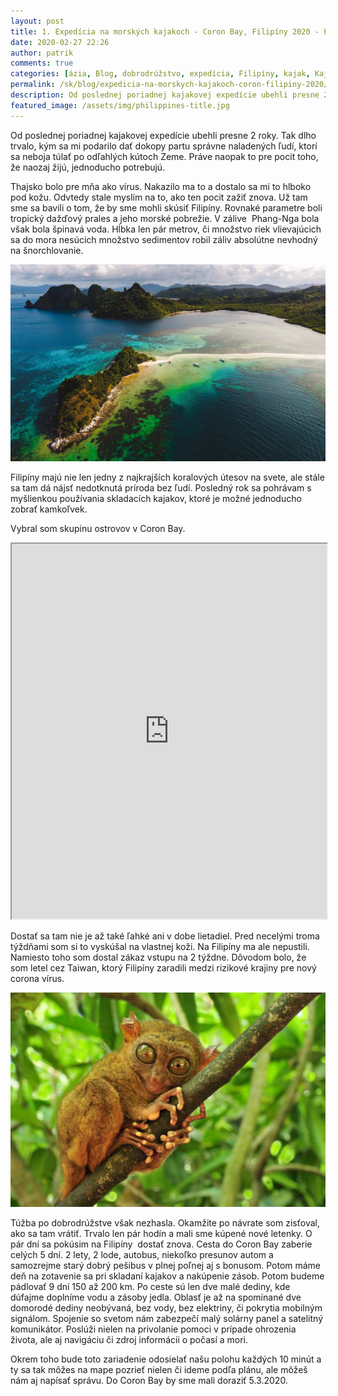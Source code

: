 ```yaml
---
layout: post
title: 1. Expedícia na morských kajakoch - Coron Bay, Filipíny 2020 - Plán
date: 2020-02-27 22:26
author: patrik
comments: true
categories: [ázia, Blog, dobrodrúžstvo, expedícia, Filipíny, kajak, Kajak, morský kajak, outdoor, skladacie kajaky, Slovenčina]
permalink: /sk/blog/expedicia-na-morskych-kajakoch-coron-filipiny-2020/
description: Od poslednej poriadnej kajakovej expedície ubehli presne 2 roky. Tak dlho trvalo, kým sa mi podarilo dať dokopy partu správne naladených ľudí, ktorí sa neboja túlať po odľahlých kútoch Zeme. Práve naopak to pre pocit toho, že naozaj žijú, jednoducho potrebujú.
featured_image: /assets/img/philippines-title.jpg
---
```

Od poslednej poriadnej kajakovej expedície ubehli presne 2 roky. Tak dlho trvalo, kým sa mi podarilo dať dokopy partu správne naladených ľudí, ktorí sa neboja túlať po odľahlých kútoch Zeme. Práve naopak to pre pocit toho, že naozaj žijú, jednoducho potrebujú.

Thajsko bolo pre mňa ako vírus. Nakazilo ma to a dostalo sa mi to hlboko pod kožu. Odvtedy stale myslím na to, ako ten pocit zažiť znova. Už tam sme sa bavili o tom, že by sme mohli skúsiť Filipíny. Rovnaké parametre boli tropický dažďový prales a jeho morské pobrežie. V zálive  Phang-Nga bola však bola špinavá voda. Hĺbka len pár metrov, či množstvo riek vlievajúcich sa do mora nesúcich množstvo sedimentov robil záliv absolútne nevhodný na šnorchlovanie.

![](/assets/img/philippines-title.jpg)

Filipíny majú nie len jedny z najkrajších koralových útesov na svete, ale stále sa tam dá nájsť nedotknutá príroda bez ľudí. Posledný rok sa pohrávam s myšlienkou používania skladacích kajakov, ktoré je možné jednoducho zobrať kamkoľvek.

Vybral som skupinu ostrovov v Coron Bay.

<iframe src="https://www.google.com/maps/d/u/0/embed?mid=1s-OaVL79B26AmJWgA_2kFUJh0VJnfs1N" width="100%" height="600"></iframe>

Dostať sa tam nie je až také ľahké ani v dobe lietadiel. Pred necelými troma týždňami som si to vyskúšal na vlastnej koži. Na Filipíny ma ale nepustili. Namiesto toho som dostal zákaz vstupu na 2 týždne. Dôvodom bolo, že som letel cez Taiwan, ktorý Filipíny zaradili medzi rizikové krajiny pre nový corona vírus.

![](/assets/img/filipinske_zvieratko.jpg)

Túžba po dobrodrúžstve však nezhasla. Okamžite po návrate som zisťoval, ako sa tam vrátiť. Trvalo len pár hodín a mali sme kúpené nové letenky. O pár dní sa pokúsim na Filipíny  dostať znova. Cesta do Coron Bay zaberie celých 5 dní. 2 lety, 2 lode, autobus, niekoľko presunov autom a samozrejme starý dobrý pešibus v plnej poľnej aj s bonusom. Potom máme deň na zotavenie sa pri skladaní kajakov a nakúpenie zásob. Potom budeme pádlovať 9 dní 150 až 200 km. Po ceste sú len dve malé dediny, kde dúfajme doplníme vodu a zásoby jedla. Oblasť je až na spomínané dve domorodé dediny neobývaná, bez vody, bez elektriny, či pokrytia mobilným signálom. Spojenie so svetom nám zabezpečí malý solárny panel a satelitný komunikátor. Poslúži nielen na privolanie pomoci v prípade ohrozenia života, ale aj navigáciu či zdroj informácii o počasí a mori.

Okrem toho bude toto zariadenie odosielať našu polohu každých 10 minút a ty sa tak môžes na mape pozrieť nielen či ideme podľa plánu, ale môžeš nám aj napísať správu. Do Coron Bay by sme mali doraziť 5.3.2020.